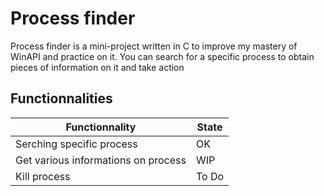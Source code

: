 # Process finder

Process finder is a mini-project written in C to improve my mastery of WinAPI and practice on it.
You can search for a specific process to obtain pieces of information on it and take action

## Functionnalities

| Functionnality | State  |
|---|---|
| Serching specific process  |  OK |
|  Get various informations on process | WIP   |
| Kill process  | To Do  |

